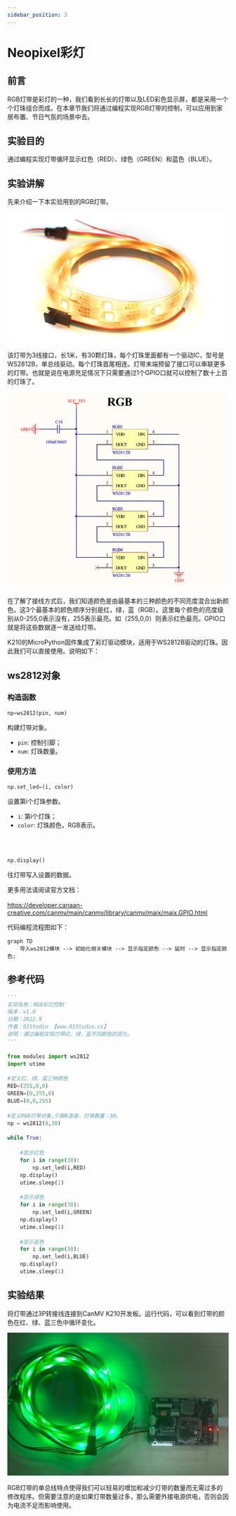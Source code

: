 ```yaml
---
sidebar_position: 3
---
```


# Neopixel彩灯

## 前言
RGB灯带是彩灯的一种，我们看到长长的灯带以及LED彩色显示屏，都是采用一个个灯珠组合而成。在本章节我们将通过编程实现RGB灯带的控制，可以应用到家居布置、节日气氛的场景中去。

## 实验目的
通过编程实现灯带循环显示红色（RED）、绿色（GREEN）和蓝色（BLUE）。

## 实验讲解

先来介绍一下本实验用到的RGB灯带。

![neopixel](./img/neopixel/neopixel1.png)

该灯带为3线接口，长1米，有30颗灯珠，每个灯珠里面都有一个驱动IC，型号是WS2812B，单总线驱动。每个灯珠首尾相连。灯带末端预留了接口可以串联更多的灯带。也就是说在电源充足情况下只需要通过1个GPIO口就可以控制了数十上百的灯珠了。

![neopixel](./img/neopixel/neopixel2.png)

在了解了接线方式后，我们知道颜色是由最基本的三种颜色的不同亮度混合出新颜色。这3个最基本的颜色顺序分别是红，绿，蓝（RGB）。这里每个颜色的亮度级别从0-255,0表示没有，255表示最亮。如（255,0,0）则表示红色最亮。GPIO口就是将这些数据逐一发送给灯带。

K210的MicroPython固件集成了彩灯驱动模块，适用于WS2812B驱动的灯珠。因此我们可以直接使用。说明如下：


## ws2812对象

### 构造函数
```python
np=ws2812(pin, num)
```
构建灯带对象。

- `pin`: 控制引脚；
- `num`: 灯珠数量。

### 使用方法
```python
np.set_led=(i, color)
```
设置第i个灯珠参数。
- `i`: 第i个灯珠；
- `color`: 灯珠颜色，RGB表示。

<br></br>

```python
np.display()
```
往灯带写入设置的数据。

更多用法请阅读官方文档：<br></br>
https://developer.canaan-creative.com/canmv/main/canmv/library/canmv/maix/maix.GPIO.html

代码编程流程图如下：


```mermaid
graph TD
    导入ws2812模块 --> 初始化相关模块 --> 显示指定颜色 --> 延时 --> 显示指定颜色;
```

## 参考代码

```python
'''
实验名称：RGB彩灯控制
版本：v1.0
日期：2022.9
作者：01Studio 【www.01Studio.cc】
说明：通过编程实现灯带红、绿、蓝不同颜色的变化。
'''

from modules import ws2812
import utime

#定义红、绿、蓝三种颜色
RED=(255,0,0)
GREEN=(0,255,0)
BLUE=(0,0,255)

#定义RGB灯带对象,引脚8连接，灯珠数量：30。
np = ws2812(8,30)

while True:

    #显示红色
    for i in range(30):
        np.set_led(i,RED)
    np.display()
    utime.sleep(1)

    #显示绿色
    for i in range(30):
        np.set_led(i,GREEN)
    np.display()
    utime.sleep(1)

    #显示蓝色
    for i in range(30):
        np.set_led(i,BLUE)
    np.display()
    utime.sleep(1)
```

## 实验结果

将灯带通过3P转接线连接到CanMV K210开发板。运行代码，可以看到灯带的颜色在红、绿、蓝三色中循环变化。

![neopixel](./img/neopixel/neopixel3.jpg)

RGB灯带的单总线特点使得我们可以轻易的增加和减少灯带的数量而无需过多的修改程序。但需要注意的是如果灯带数量过多，那么需要外接电源供电，否则会因为电流不足而影响使用。
